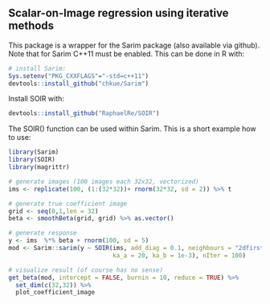 Scalar-on-Image regression using iterative methods
--------------------------------------------------

This package is a wrapper for the Sarim package (also available via github). Note that for Sarim C++11 must be enabled. This can be done in R with:

``` r
# install Sarim:
Sys.setenv("PKG_CXXFLAGS"="-std=c++11")
devtools::install_github("chkue/Sarim")
```

Install SOIR with:

``` r
devtools::install_github("RaphaelRe/SOIR")
```

The SOIR() function can be used within Sarim. This is a short example how to use:

``` r
library(Sarim)
library(SOIR)
library(magrittr)

# generate images (100 images each 32x32, vectorized)
ims <- replicate(100, (1:(32*32))+ rnorm(32*32, sd = 2)) %>% t

# generate true coefficient image
grid <- seq(0,1,len = 32)
beta <- smoothBeta(grid, grid) %>% as.vector()

# generate response
y <- ims  %*% beta + rnorm(100, sd = 5)
mod <- Sarim::sarim(y ~ SOIR(ims, add_diag = 0.1, neighbours = "2dfirst",
                             ka_a = 20, ka_b = 1e-3), nIter = 100)

# visualize result (of course has no sense)
get_beta(mod, intercept = FALSE, burnin = 10, reduce = TRUE) %>% 
  set_dim(c(32,32)) %>% 
  plot_coefficient_image
```
